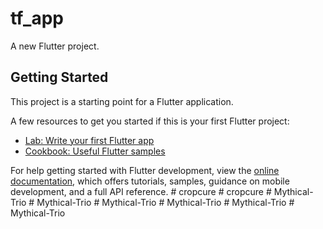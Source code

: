 # tf_app

A new Flutter project.

## Getting Started

This project is a starting point for a Flutter application.

A few resources to get you started if this is your first Flutter project:

- [Lab: Write your first Flutter app](https://docs.flutter.dev/get-started/codelab)
- [Cookbook: Useful Flutter samples](https://docs.flutter.dev/cookbook)

For help getting started with Flutter development, view the
[online documentation](https://docs.flutter.dev/), which offers tutorials,
samples, guidance on mobile development, and a full API reference.
#   c r o p c u r e  
 #   c r o p c u r e  
 #   M y t h i c a l - T r i o  
 #   M y t h i c a l - T r i o  
 #   M y t h i c a l - T r i o  
 #   M y t h i c a l - T r i o  
 #   M y t h i c a l - T r i o  
 #   M y t h i c a l - T r i o  
 